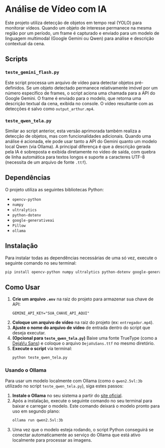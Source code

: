 # Análise de Vídeo com IA

Este projeto utiliza detecção de objetos em tempo real (YOLO) para monitorar vídeos. Quando um objeto de interesse permanece na mesma região por um período, um frame é capturado e enviado para um modelo de linguagem multimodal (Google Gemini ou Qwen) para análise e descrição contextual da cena.

## Scripts

### `teste_gemini_flash.py`

Este script processa um arquivo de vídeo para detectar objetos pré-definidos. Se um objeto detectado permanece relativamente imóvel por um número específico de frames, o script aciona uma chamada para a API do Google Gemini. O frame é enviado para o modelo, que retorna uma descrição textual da cena, exibida no console. O vídeo resultante com as detecções é salvo como `output_arthur.mp4`.

### `teste_qwen_tela.py`

Similar ao script anterior, esta versão aprimorada também realiza a detecção de objetos, mas com funcionalidades adicionais. Quando uma análise é acionada, ele pode usar tanto a API do Gemini quanto um modelo local Qwen (via Ollama). A principal diferença é que a descrição gerada pela IA é sobreposta e exibida diretamente no vídeo de saída, com quebra de linha automática para textos longos e suporte a caracteres UTF-8 (necessita de um arquivo de fonte `.ttf`).

## Dependências

O projeto utiliza as seguintes bibliotecas Python:

* `opencv-python`
* `numpy`
* `ultralytics`
* `python-dotenv`
* `google-generativeai`
* `Pillow`
* `ollama`

## Instalação

Para instalar todas as dependências necessárias de uma só vez, execute o seguinte comando no seu terminal:

```bash
pip install opencv-python numpy ultralytics python-dotenv google-generativeai Pillow ollama
```

## Como Usar

1. **Crie um arquivo `.env`** na raiz do projeto para armazenar sua chave de API:
   ```
   GEMINI_API_KEY="SUA_CHAVE_API_AQUI"
   ```
2. **Coloque um arquivo de vídeo** na raiz do projeto (ex: `entregador.mp4`).
3. **Ajuste o nome do arquivo de vídeo** de entrada dentro do script que deseja executar.
4. **(Opcional para `teste_qwen_tela.py`)** Baixe uma fonte TrueType (como a [DejaVu Sans](https://dejavu-fonts.github.io/)) e coloque o arquivo `DejaVuSans.ttf` no mesmo diretório.
5. **Execute o script** via terminal:
   ```bash
   python teste_qwen_tela.py
   ```

### Usando o Ollama

Para usar um modelo localmente com Ollama (como o `qwen2.5vl:3b` utilizado no script `teste_qwen_tela.py`), siga estes passos:

1. **Instale o Ollama** no seu sistema a partir do [site oficial](https://ollama.com/).
2. Após a instalação, execute o seguinte comando no seu terminal para baixar e carregar o modelo. Este comando deixará o modelo pronto para uso em segundo plano:
   ```bash
   ollama run qwen2.5vl:3b
   ```
3. Uma vez que o modelo esteja rodando, o script Python conseguirá se conectar automaticamente ao serviço do Ollama que está ativo localmente para processar as imagens.
